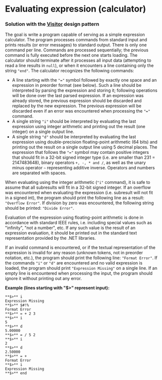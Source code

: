 # Evaluating expression (calculator)

### Solution with the [Visitor](https://en.wikipedia.org/wiki/Visitor_pattern) design pattern

The goal is write a program capable of serving as a simple expression calculator. The program processes commands from standard input and prints results (or error messages) to standard output. There is only one command per line. Commands are processed sequentially; the previous command is fully executed before the next one starts loading. The calculator should terminate after it processes all input data (attempting to read a line results in `null`), or when it encounters a line containing only the string `"end"`. The calculator recognizes the following commands:

- A line starting with the `"="` symbol followed by exactly one space and an expression in preorder format (see below). Such a line should be interpreted by parsing the expression and storing it; following operations will be done over the last parsed expression. If an expression was already stored, the previous expression should be discarded and replaced by the new expression. The previous expression will be discarded even if an error was encountered when processing the `"="` command.
- A single string `"i"` should be interpreted by evaluating the last expression using integer arithmetic and printing out the result (one integer) on a single output line.
- A single string `"d"` should be interpreted by evaluating the last expression using double-precision floating-point arithmetic (64 bits) and printing out the result on a single output line using 5 decimal places.
The expression that follows the `"="` symbol may contain positive integers that should fit in a 32-bit signed integer type (i.e. are smaller than 231 = 2147483648), binary operators `+, -, * and /`, as well as the unary minus operator `~` representing additive inverse. Operators and numbers are separated with spaces.

When evaluating using the integer arithmetic (`"i"` command), it is safe to assume that all subresults will fit in a 32-bit signed integer. If an overflow was encountered when evaluating the expression (i.e. subresult will not fit in a signed int), the program should print the following line as a result: `"Overflow Error"`. If division by zero was encountered, the following string should be printed: `"Divide Error"`.

Evaluation of the expression using floating-point arithmetic is done in accordance with standard IEEE rules, i.e. including special values such as "infinity", "not a number", etc. If any such value is the result of an expression evaluation, it should be printed out in the standard text representation provided by the .NET libraries.

If an invalid command is encountered, or if the textual representation of the expression is invalid for any reason (unknown tokens, not in preorder notation, etc.), the program should print the following line: `"Format Error"`. If the commands `"i"` or `"d"` are encountered and no valid expression is loaded, the program should print `"Expression Missing"` on a single line. If an empty line is encountered when processing the input, the program should ignore it without printing out any error.

**Example (lines starting with "$>" represent input):**
```
**$>** i
Expression Missing
**$>** $#!%
Format Error
**$>** = + 2 3
**$>** i
5
**$>** d
5.00000
**$>** = / 5 2
**$>** i
2
**$>** d
2.50000
**$>** = +
Format Error
**$>** i
Expression Missing
**$>** end
```
